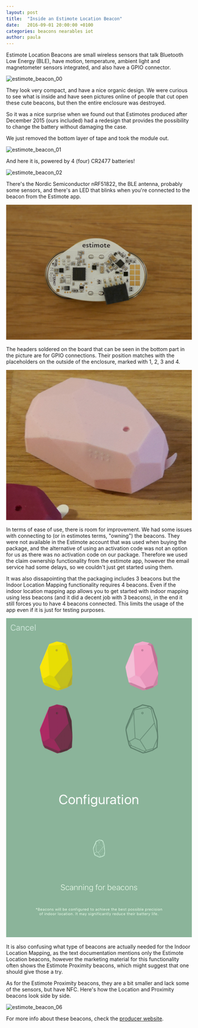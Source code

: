 ```yaml
---
layout: post
title:  "Inside an Estimote Location Beacon"
date:   2016-09-01 20:00:00 +0100
categories: beacons nearables iot
author: paula
---
```


Estimote Location Beacons are small wireless sensors that talk Bluetooth Low Energy (BLE), have motion, temperature, ambient light and magnetometer sensors integrated, and also have a GPIO connector. 


![estimote_beacon_00](/images/estimote_beacon_00.JPG)

They look very compact, and have a nice organic design. We were curious to see what is inside and have seen pictures online of people that cut open these cute beacons, but then the entire enclosure was destroyed.

So it was a nice surprise when we found out that Estimotes produced after December 2015 (ours included) had a redesign that provides the possibility to change the battery without damaging the case. 

We just removed the bottom layer of tape and took the module out.

![estimote_beacon_01](/images/estimote_beacon_01.JPG)

And here it is, powered by 4 (four) CR2477 batteries!

![estimote_beacon_02](/images/estimote_beacon_02.JPG)

There's the Nordic Semiconductor nRF51822, the BLE antenna, probably some sensors, and there's an LED that blinks when you're connected to the beacon from the Estimote app.

![estimote_beacon_03](/images/estimote_beacon_03.JPG)

The headers soldered on the board that can be seen in the bottom part in the picture are for GPIO connections. Their position matches with the placeholders on the outside of the enclosure, marked with 1, 2, 3 and 4. 

![estimote_beacon_04](/images/estimote_beacon_04.JPG)

In terms of ease of use, there is room for improvement. We had some issues with connecting to (or in estimotes terms, "owning") the beacons. They were not available in the Estimote account that was used when buying the package, and the alternative of using an activation code was not an option for us as there was no activation code on our package. Therefore we used the claim ownership functionality from the estimote app, however the email service had some delays, so we couldn't just get started using them. 

It was also dissapointing that the packaging includes 3 beacons but the Indoor Location Mapping functionality requires 4 beacons. Even if the indoor location mapping app allows you to get started with indoor mapping using less beacons (and it did a decent job with 3 beacons), in the end it still forces you to have 4 beacons connected. This limits the usage of the app even if it is just for testing purposes. 

![estimote_beacon_05](/images/estimote_beacon_05.JPG)

It is also confusing what type of beacons are actually needed for the Indoor Location Mapping, as the text documentation mentions only the Estimote Location beacons, however the marketing material for this functionality often shows the Estimote Proximity beacons, which might suggest that one should give those a try. 

As for the Estimote Proximity beacons, they are a bit smaller and lack some of the sensors, but have NFC. Here's how the Location and Proximity beacons look side by side.

![estimote_beacon_06](/images/estimote_beacon_06.JPG)

For more info about these beacons, check the <a href="http://estimote.com/" target="_blank">producer website</a>.